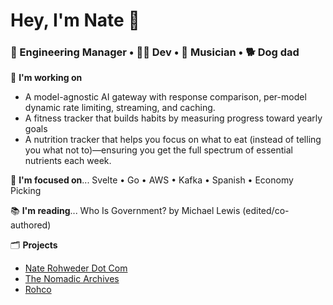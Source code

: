 # Hey, I'm Nate 👋

### 🙌 Engineering Manager • 👨‍💻 Dev • 🎸 Musician • 🐕 Dog dad  

🔭 **I'm working on**
 - A model-agnostic AI gateway with response comparison, per-model dynamic rate limiting, streaming, and caching.
 - A fitness tracker that builds habits by measuring progress toward yearly goals
 - A nutrition tracker that helps you focus on what to eat (instead of telling you what not to)—ensuring you get the full spectrum of essential nutrients each week.

📝 **I'm focused on**... Svelte • Go • AWS • Kafka • Spanish • Economy Picking  

📚 **I'm reading**... Who Is Government? by Michael Lewis (edited/co-authored)

🗂️ **Projects**
- [Nate Rohweder Dot Com](https://www.naterohweder.com/)
- [The Nomadic Archives](https://www.nomadic.band/)
- [Rohco](https://rohco.vercel.app/)


<!--
**rohwedernt/rohwedernt** is a ✨ _special_ ✨ repository because its `README.md` (this file) appears on your GitHub profile.

Here are some ideas to get you started:

- 🔭 I’m currently working on ...
- 🌱 I’m currently learning ...
- 👯 I’m looking to collaborate on ...
- 🤔 I’m looking for help with ...
- 💬 Ask me about ...
- 📫 How to reach me: ...
- 😄 Pronouns: ...
- ⚡ Fun fact: ...
-->
